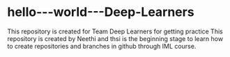 # hello---world---Deep-Learners
This repository is created for Team Deep Learners for getting practice
This repository is created by Neethi and thsi is the beginning stage to learn how to create repositories and branches in github through IML course.
